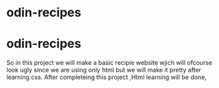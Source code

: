 # odin-recipes
# odin-recipes
So in this project we will make a basic recipie website wjich will ofcourse look ugly since we are using only html but we will make it pretty after learning css.
After completeing this project ,Html learning will be done,
